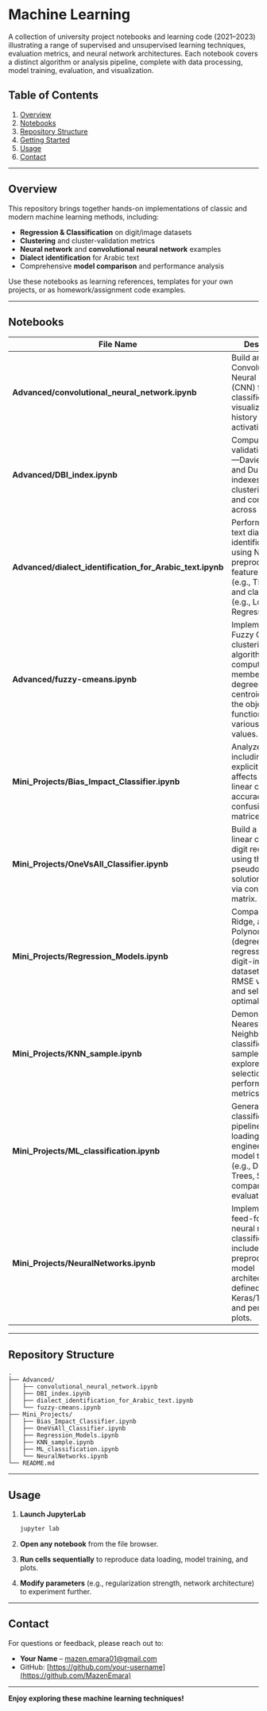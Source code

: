 # Machine Learning

A collection of university project notebooks and learning code (2021–2023) illustrating a range of supervised and unsupervised learning techniques, evaluation metrics, and neural network architectures. Each notebook covers a distinct algorithm or analysis pipeline, complete with data processing, model training, evaluation, and visualization.

## Table of Contents

1. [Overview](#overview)
2. [Notebooks](#notebooks)
3. [Repository Structure](#repository-structure)
4. [Getting Started](#getting-started)
5. [Usage](#usage)
6. [Contact](#contact)

---

## Overview

This repository brings together hands-on implementations of classic and modern machine learning methods, including:

- **Regression & Classification** on digit/image datasets
- **Clustering** and cluster-validation metrics
- **Neural network** and **convolutional neural network** examples
- **Dialect identification** for Arabic text
- Comprehensive **model comparison** and performance analysis

Use these notebooks as learning references, templates for your own projects, or as homework/assignment code examples.

---

## Notebooks

| File Name                                                 | Description                                                                                                                                                    |
| --------------------------------------------------------- | -------------------------------------------------------------------------------------------------------------------------------------------------------------- |
| **Advanced/convolutional_neural_network.ipynb**           | Build and train a Convolutional Neural Network (CNN) for image classification; visualize training history and filter activations.                              |
| **Advanced/DBI_index.ipynb**                              | Compute cluster-validation metrics—Davies–Bouldin and Dunn’s indexes—on clustering results and compare across algorithms.                                      |
| **Advanced/dialect_identification_for_Arabic_text.ipynb** | Perform Arabic text dialect identification using NLP preprocessing, feature extraction (e.g., TF-IDF), and classification (e.g., Logistic Regression).         |
| **Advanced/fuzzy-cmeans.ipynb**                           | Implement the Fuzzy C-Means clustering algorithm; compute membership degrees, update centroids, and plot the objective function for various fuzziness values.  |
| **Mini_Projects/Bias_Impact_Classifier.ipynb**            | Analyze how including an explicit bias term affects one-vs-all linear classifier accuracy and confusion matrices.                                              |
| **Mini_Projects/OneVsAll_Classifier.ipynb**               | Build a one-vs-all linear classifier for digit recognition using the pseudoinverse solution; evaluate via confusion matrix.                                    |
| **Mini_Projects/Regression_Models.ipynb**                 | Compare Linear, Ridge, and Polynomial (degrees 1–6) regression on a digit-image dataset; plot RMSE vs. degree and select the optimal model.                    |
| **Mini_Projects/KNN_sample.ipynb**                        | Demonstrate K-Nearest Neighbors classification on a sample dataset; explore k-value selection and performance metrics.                                         |
| **Mini_Projects/ML_classification.ipynb**                 | General classification pipeline: data loading, feature engineering, model training (e.g., Decision Trees, SVM), and comparative evaluation.                    |
| **Mini_Projects/NeuralNetworks.ipynb**                    | Implement a feed-forward neural network for classification; include data preprocessing, model architecture defined in Keras/TensorFlow, and performance plots. |

---

## Repository Structure

```text
.
├── Advanced/
│   ├── convolutional_neural_network.ipynb
│   ├── DBI_index.ipynb
│   ├── dialect_identification_for_Arabic_text.ipynb
│   └── fuzzy-cmeans.ipynb
├── Mini_Projects/
│   ├── Bias_Impact_Classifier.ipynb
│   ├── OneVsAll_Classifier.ipynb
│   ├── Regression_Models.ipynb
│   ├── KNN_sample.ipynb
│   ├── ML_classification.ipynb
│   └── NeuralNetworks.ipynb
└── README.md
```

---

## Usage

1. **Launch JupyterLab**

   ```bash
   jupyter lab
   ```

2. **Open any notebook** from the file browser.
3. **Run cells sequentially** to reproduce data loading, model training, and plots.
4. **Modify parameters** (e.g., regularization strength, network architecture) to experiment further.

---

## Contact

For questions or feedback, please reach out to:

- **Your Name** – [mazen.emara01@gmail.com](mailto:mazen.emara01@gmail.com)
- GitHub: [https://github.com/your-username](https://github.com/MazenEmara)

---

**Enjoy exploring these machine learning techniques!**
